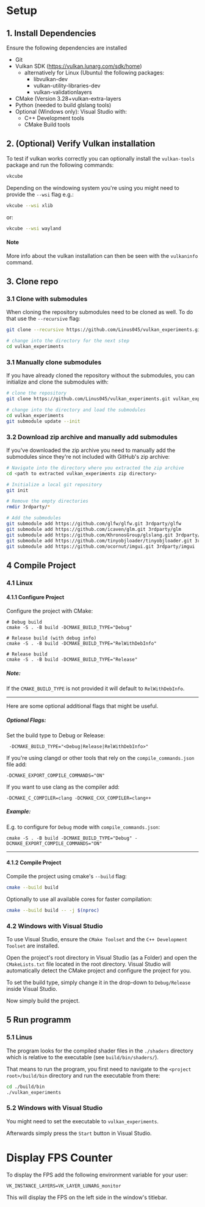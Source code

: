 # Setup

## 1. Install Dependencies

Ensure the following dependencies are installed
- Git
- Vulkan SDK (https://vulkan.lunarg.com/sdk/home)
	- alternatively for Linux (Ubuntu) the following packages:
		- libvulkan-dev
		- vulkan-utility-libraries-dev
		- vulkan-validationlayers
- CMake (Version 3.28+vulkan-extra-layers
- Python (needed to build glslang tools)
- Optional (Windows only):  Visual Studio with:
	- C++ Development tools
	- CMake Build tools

## 2. (Optional) Verify Vulkan installation
To test if vulkan works correctly you can optionally install the
`vulkan-tools` package and run the following commands:
```bash
vkcube
```

Depending on the windowing system you're using you might need to provide the `--wsi` flag e.g.:
```bash
vkcube --wsi xlib
```
or:
```bash
vkcube --wsi wayland
```

#### Note
More info about the vulkan installation can then be seen with the `vulkaninfo` command.

## 3. Clone repo

### 3.1 Clone with submodules
When cloning the repository submodules need to be cloned as well.
To do that use the `--recursive` flag:
```bash
git clone --recursive https://github.com/Linus045/vulkan_experiments.git vulkan_experiments

# change into the directory for the next step
cd vulkan_experiments
```

### 3.1 Manually clone submodules
If you have already cloned the repository without the submodules, you can initialize and clone the submodules with:
```bash
# clone the repository
git clone https://github.com/Linus045/vulkan_experiments.git vulkan_experiments

# change into the directory and load the submodules
cd vulkan_experiments
git submodule update --init
```

### 3.2 Download zip archive and manually add submodules
If you've downloaded the zip archive you need to manually add the submodules since they're not included with GitHub's zip archive:
```bash
# Navigate into the directory where you extracted the zip archive
cd <path to extracted vulkan_experiments zip directory>

# Initialize a local git repository
git init

# Remove the empty directories
rmdir 3rdparty/*

# Add the submodules
git submodule add https://github.com/glfw/glfw.git 3rdparty/glfw
git submodule add https://github.com/icaven/glm.git 3rdparty/glm
git submodule add https://github.com/KhronosGroup/glslang.git 3rdparty/glslang
git submodule add https://github.com/tinyobjloader/tinyobjloader.git 3rdparty/tinyobjloader
git submodule add https://github.com/ocornut/imgui.git 3rdparty/imgui
```

## 4 Compile Project

### 4.1 Linux

#### 4.1.1 Configure Project
Configure the project with CMake:
```
# Debug build
cmake -S . -B build -DCMAKE_BUILD_TYPE="Debug"

# Release build (with debug info)
cmake -S . -B build -DCMAKE_BUILD_TYPE="RelWithDebInfo"

# Release build
cmake -S . -B build -DCMAKE_BUILD_TYPE="Release"
```
##### Note:
If the `CMAKE_BUILD_TYPE` is not provided it will default to `RelWithDebInfo`.
____
Here are some optional additional flags that might be useful.


##### Optional Flags:
Set the build type to Debug or Release:
```
 -DCMAKE_BUILD_TYPE="<Debug|Release|RelWithDebInfo>"
```

If you're using clangd or other tools that rely on the `compile_commands.json` file add:

`-DCMAKE_EXPORT_COMPILE_COMMANDS="ON"`


If you want to use clang as the compiler add:

`-DCMAKE_C_COMPILER=clang -DCMAKE_CXX_COMPILER=clang++`

##### Example:
E.g. to configure for `Debug` mode with `compile_commands.json`:

`cmake -S . -B build -DCMAKE_BUILD_TYPE="Debug" -DCMAKE_EXPORT_COMPILE_COMMANDS="ON"`

____
#### 4.1.2 Compile Project
Compile the project using cmake's `--build` flag:
```bash
cmake --build build
```
Optionally to use all available cores for faster compilation:
```bash
cmake --build build -- -j $(nproc)
```


### 4.2 Windows with Visual Studio

To use Visual Studio, ensure the `CMake Toolset` and the `C++ Development Toolset` are installed.

Open the project's root directory in Visual Studio (as a Folder) and open the `CMakeLists.txt` file located in the root directory.
Visual Studio will automatically detect the CMake project and configure the project for you.

To set the build type, simply change it in the drop-down to `Debug/Release` inside Visual Studio.

Now simply build the project.


## 5 Run programm
### 5.1 Linus
The program looks for the compiled shader files in the `./shaders` directory which is relative to the executable (see `build/bin/shaders/`).

That means to run the program, you first need to navigate to the `<project root>/build/bin` directory and run the executable from there:
```bash
cd ./build/bin
./vulkan_experiments
```


### 5.2 Windows with Visual Studio
You might need to set the executable to `vulkan_experiments`.

Afterwards simply press the `Start` button in Visual Studio.


# Display FPS Counter
To display the FPS add the following environment variable for your user:
```
VK_INSTANCE_LAYERS=VK_LAYER_LUNARG_monitor
```
This will display the FPS on the left side in the window's titlebar.
